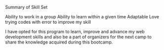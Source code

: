 Summary of Skill Set

Ability to work in a group
Ability to learn within a given time
Adaptable
Love trying codes with error to improve my skill

I have opted for this program to learn, improve and advance my web development skills and also be a part of organizers for the next camp to share the knowledge acquired during this bootcamp.
